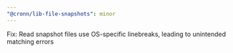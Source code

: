 ```yaml
---
"@cronn/lib-file-snapshots": minor
---
```


Fix: Read snapshot files use OS-specific linebreaks, leading to unintended matching errors
